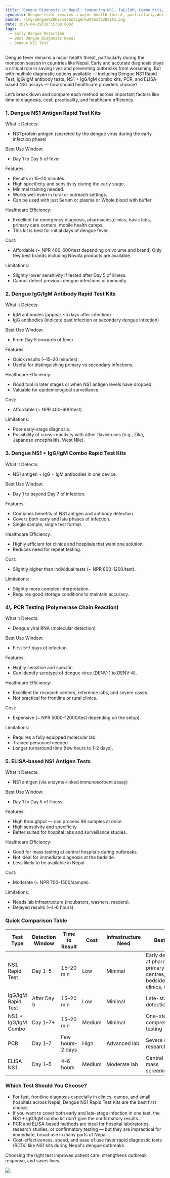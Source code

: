 ```yaml
---
title: 'Dengue Diagnosis in Nepal: Comparing NS1, IgG/IgM, Combo Kits, PCR, and ELISA Tests'
synopsis: Dengue fever remains a major health threat, particularly during the monsoon season in countries like Nepal. Early and accurate diagnosis plays a critical role in saving lives and preventing outbreaks from worsening.
banner: /img/Dengue%20NS1%20antigen%20test%20kits.png
date: 2025-04-29T18:15:00.000Z
tags:
  - Early Dengue Detection
  - Best Dengue Diagnosis Nepal
  - Dengue NS1 Test
---
```

Dengue fever remains a major health threat, particularly during the monsoon season in countries like Nepal.
Early and accurate diagnosis plays a critical role in saving lives and preventing outbreaks from worsening.
But with multiple diagnostic options available — including Dengue NS1 Rapid Test, IgG/IgM antibody tests, NS1 + IgG/IgM combo kits, PCR, and ELISA-based NS1 assays — how should healthcare providers choose?

Let’s break down and compare each method across important factors like time to diagnosis, cost, practicality, and healthcare efficiency.

### 1. Dengue NS1 Antigen Rapid Test Kits

What it Detects:

- NS1 protein antigen (secreted by the dengue virus during the early infection phase)

Best Use Window:

- Day 1 to Day 5 of fever

Features:

- Results in 15–20 minutes.
- High specificity and sensitivity during the early stage.
- Minimal training needed.
- Works well even in rural or outreach settings.
- Can be used with just Serum or plasma or Whole blood with buffer

Healthcare Efficiency:

- Excellent for emergency diagnosis, pharmacies,clinics, basic labs, primary care centers, mobile health camps.
- This kit is best for initial days of dengue fever

Cost:

- Affordable (\~ NPR 400-600/test depending on volume and brand) Only few best brands including Novala products are available.

Limitations:

- Slightly lower sensitivity if tested after Day 5 of illness.
- Cannot detect previous dengue infections or immunity.

### 2. Dengue IgG/IgM Antibody Rapid Test Kits

What it Detects:

- IgM antibodies (appear \~5 days after infection)
- IgG antibodies (indicate past infection or secondary dengue infection)

Best Use Window:

- From Day 5 onwards of fever

Features:

- Quick results (\~15–20 minutes).
- Useful for distinguishing primary vs secondary infections.

Healthcare Efficiency:

- Good tool in later stages or when NS1 antigen levels have dropped.
- Valuable for epidemiological surveillance.

Cost:

- Affordable (\~ NPR 400-600/test)

Limitations:

- Poor early-stage diagnosis.
- Possibility of cross-reactivity with other flaviviruses (e.g., Zika, Japanese encephalitis, West Nile).

### 3. Dengue NS1 + IgG/IgM Combo Rapid Test Kits

What it Detects:

- NS1 antigen + IgG + IgM antibodies in one device.

Best Use Window:

- Day 1 to beyond Day 7 of infection.

Features:

- Combines benefits of NS1 antigen and antibody detection.
- Covers both early and late phases of infection.
- Single sample, single test format.

Healthcare Efficiency:

- Highly efficient for clinics and hospitals that want one solution.
- Reduces need for repeat testing.

Cost:

- Slightly higher than individual tests (\~ NPR 800-1200/test).

Limitations:

- Slightly more complex interpretation.
- Requires good storage conditions to maintain accuracy.

### 4\\. PCR Testing (Polymerase Chain Reaction)

What it Detects:

- Dengue viral RNA (molecular detection)

Best Use Window:

- First 5–7 days of infection

Features:

- Highly sensitive and specific.
- Can identify serotype of dengue virus (DENV-1 to DENV-4).

Healthcare Efficiency:

- Excellent for research centers, reference labs, and severe cases.
- Not practical for frontline or rural clinics.

Cost:

- Expensive (\~ NPR 5000–12000/test depending on the setup).

Limitations:

- Requires a fully equipped molecular lab.
- Trained personnel needed.
- Longer turnaround time (few hours to 1–2 days).

### 5. ELISA-based NS1 Antigen Tests

What it Detects:

- NS1 antigen (via enzyme-linked immunosorbent assay)

Best Use Window:

- Day 1 to Day 5 of illness

Features:

- High throughput — can process 96 samples at once.
- High sensitivity and specificity.
- Better suited for hospital labs and surveillance studies.

Healthcare Efficiency:

- Good for mass testing at central hospitals during outbreaks.
- Not ideal for immediate diagnosis at the bedside.
- Less likely to be available in Nepal

Cost:

- Moderate (\~ NPR 700–1500/sample).

Limitations:

- Needs lab infrastructure (incubators, washers, readers).
- Delayed results (\~4–6 hours).

### Quick Comparison Table

| Test Type | Detection Window | Time to Result | Cost | Infrastructure Need | Best For |
| --- | --- | --- | --- | --- | --- |
| NS1 Rapid Test | Day 1–5 | 15–20 min | Low | Minimal | Early detection at pharmacy, primary health centres, bedside, clinics, camps |
| IgG/IgM Rapid Test | After Day 5 | 15–20 min | Low | Minimal | Late-stage detection |
| NS1 + IgG/IgM Combo | Day 1–7+ | 15–20 min | Medium | Minimal | One-step comprehensive testing |
| PCR | Day 1–7 | Few hours–2 days | High | Advanced lab | Severe cases, research |
| ELISA NS1 | Day 1–5 | 4–6 hours | Medium | Moderate lab | Central labs, mass screening |

### Which Test Should You Choose?

- For fast, frontline diagnosis especially in clinics, camps, and small hospitals across Nepal, Dengue NS1 Rapid Test Kits are the best first choice.
- If you want to cover both early and late-stage infection in one test, the NS1 + IgG/IgM combo kit don’t give the confirmatory results..
- PCR and ELISA-based methods are ideal for hospital laboratories, research studies, or confirmatory testing — but they are impractical for immediate, broad use in many parts of Nepal.
- Cost-effectiveness, speed, and ease of use favor rapid diagnostic tests (RDTs) like NS1 kits during Nepal's dengue outbreaks.

Choosing the right test improves patient care, strengthens outbreak response, and saves lives.

![](</img/blogs/dengue-ns1-antigen-test-kits.webp>)
